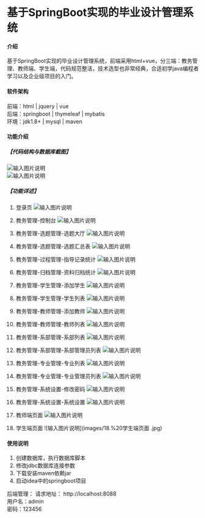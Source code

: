 # 基于SpringBoot实现的毕业设计管理系统

 
#### 介绍
基于SpringBoot实现的毕业设计管理系统，前端采用html+vue，分三端：教务管理、教师端、学生端，代码规范整洁，技术选型也非常经典，合适初学java编程者学习以及企业级项目的入门。


#### 软件架构
前端：html | jquery | vue  
后端：springboot | thymeleaf | mybatis  
环境：jdk1.8+ | mysql | maven            


#### 功能介绍
##### 【代码结构与数据库截图】
![输入图片说明](images/00.%20代码.jpg)  
![输入图片说明](images/00.%20数据库.jpg)  

##### 【功能详述】 
01. 登录页
![输入图片说明](images/01.%20登录页.jpg) 

02. 教务管理-控制台
![输入图片说明](images/02.%20教务管理-控制台.jpg)

03. 教务管理-选题管理-选题大厅
![输入图片说明](images/03.%20教务管理-选题管理-选题大厅.jpg)

04. 教务管理-选题管理-选题汇总表
![输入图片说明](images/04.%20教务管理-选题管理-选题汇总表.jpg)

05. 教务管理-过程管理-指导记录统计
![输入图片说明](images/05.%20教务管理-过程管理-指导记录统计.jpg)

06. 教务管理-归档管理-资料归档统计
![输入图片说明](images/06.%20教务管理-归档管理-资料归档统计.jpg)

07. 教务管理-学生管理-添加学生
![输入图片说明](images/07.%20教务管理-学生管理-添加学生.jpg)

08. 教务管理-学生管理-学生列表
![输入图片说明](images/08.%20教务管理-学生管理-学生列表.jpg)

09. 教务管理-教师管理-添加教师
![输入图片说明](images/09.%20教务管理-教师管理-添加教师.jpg)

10. 教务管理-教师管理-教师列表
![输入图片说明](images/10.%20教务管理-教师管理-教师列表.jpg)

11. 教务管理-系部管理-系部列表
![输入图片说明](images/11.%20教务管理-系部管理-系部列表.jpg)

12. 教务管理-系部管理-系部管理员列表
![输入图片说明](images/12.%20教务管理-系部管理-系部管理员列表.jpg)

13. 教务管理-专业管理-专业列表
![输入图片说明](images/13.%20教务管理-专业管理-专业列表.jpg)

14. 教务管理-专业管理-专业管理员列表
![输入图片说明](images/14.%20教务管理-专业管理-专业管理员列表.jpg)

15. 教务管理-系统设置-修改密码
![输入图片说明](images/15.%20教务管理-系统设置-修改密码.jpg)

16. 教务管理-系统设置-系统设置
![输入图片说明](images/16.%20教务管理-系统设置-系统设置.jpg)

17. 教师端页面
![输入图片说明](images/17.%20教师端页面.jpg)

18. 学生端页面 
![输入图片说明](images/18.%20学生端页面 .jpg)


#### 使用说明
1. 创建数据库，执行数据库脚本  
2. 修改jdbc数据库连接参数  
3. 下载安装maven依赖jar  
4. 启动idea中的springboot项目   

后端管理： 
    请求地址： http://localhost:8088      
    用户名：admin    
    密码：123456    

